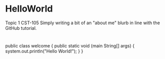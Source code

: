 # HelloWorld
Topic 1 CST-105
Simply writing a bit of an "about me" blurb in line with the GitHub tutorial.
#

public class welcome {
  public static void (main String[] args) {
    system.out.println("Hello World!");
  }
}

